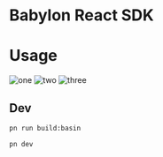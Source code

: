 # Babylon React SDK

# Usage

![one](https://github.com/user-attachments/assets/c74b5355-05cb-41e3-aacb-a73e9648ca15)
![two](https://github.com/user-attachments/assets/5a452361-ea5f-440e-ae71-1b488bc25d53)
![three](https://github.com/user-attachments/assets/58da91e0-c9af-4b1a-ad62-e00dec87e1b6)


## Dev

```bash
pn run build:basin
```

```bash
pn dev
```
